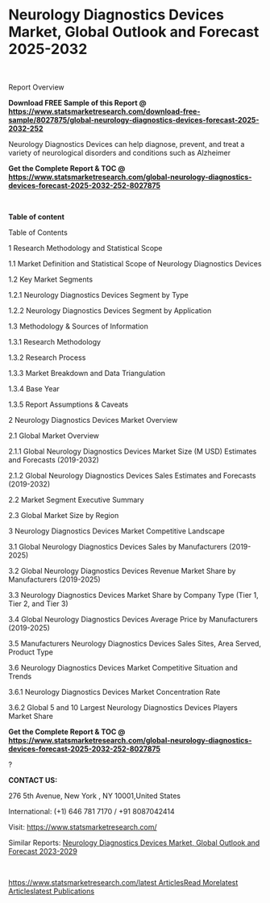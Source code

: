 <h1>Neurology Diagnostics Devices Market, Global Outlook and Forecast 2025-2032</h1><br/><p>Report Overview</p>
 
 
 
 <p><strong>Download FREE Sample of this Report @ <a href="https://www.statsmarketresearch.com/download-free-sample/8027875/global-neurology-diagnostics-devices-forecast-2025-2032-252">https://www.statsmarketresearch.com/download-free-sample/8027875/global-neurology-diagnostics-devices-forecast-2025-2032-252</a></strong></p>
 
 
 
 <p>Neurology Diagnostics Devices can help diagnose, prevent, and treat a variety of neurological disorders and conditions such as Alzheimer</p>
 
 
 
 <div><b>Get the Complete Report & TOC @ <a href="https://www.statsmarketresearch.com/global-neurology-diagnostics-devices-forecast-2025-2032-252-8027875">https://www.statsmarketresearch.com/global-neurology-diagnostics-devices-forecast-2025-2032-252-8027875</a></b></div>
 
 
 
 <p><br />
 
 <b>Table of content</b></p>
 
 
 
 <p>Table of Contents<br />
 
 1 Research Methodology and Statistical Scope<br />
 
 1.1 Market Definition and Statistical Scope of Neurology Diagnostics Devices<br />
 
 1.2 Key Market Segments<br />
 
 1.2.1 Neurology Diagnostics Devices Segment by Type<br />
 
 1.2.2 Neurology Diagnostics Devices Segment by Application<br />
 
 1.3 Methodology & Sources of Information<br />
 
 1.3.1 Research Methodology<br />
 
 1.3.2 Research Process<br />
 
 1.3.3 Market Breakdown and Data Triangulation<br />
 
 1.3.4 Base Year<br />
 
 1.3.5 Report Assumptions & Caveats<br />
 
 2 Neurology Diagnostics Devices Market Overview<br />
 
 2.1 Global Market Overview<br />
 
 2.1.1 Global Neurology Diagnostics Devices Market Size (M USD) Estimates and Forecasts (2019-2032)<br />
 
 2.1.2 Global Neurology Diagnostics Devices Sales Estimates and Forecasts (2019-2032)<br />
 
 2.2 Market Segment Executive Summary<br />
 
 2.3 Global Market Size by Region<br />
 
 3 Neurology Diagnostics Devices Market Competitive Landscape<br />
 
 3.1 Global Neurology Diagnostics Devices Sales by Manufacturers (2019-2025)<br />
 
 3.2 Global Neurology Diagnostics Devices Revenue Market Share by Manufacturers (2019-2025)<br />
 
 3.3 Neurology Diagnostics Devices Market Share by Company Type (Tier 1, Tier 2, and Tier 3)<br />
 
 3.4 Global Neurology Diagnostics Devices Average Price by Manufacturers (2019-2025)<br />
 
 3.5 Manufacturers Neurology Diagnostics Devices Sales Sites, Area Served, Product Type<br />
 
 3.6 Neurology Diagnostics Devices Market Competitive Situation and Trends<br />
 
 3.6.1 Neurology Diagnostics Devices Market Concentration Rate<br />
 
 3.6.2 Global 5 and 10 Largest Neurology Diagnostics Devices Players Market Share</p>
 
 
 
 <div><b>Get the Complete Report & TOC @ <a href="https://www.statsmarketresearch.com/global-neurology-diagnostics-devices-forecast-2025-2032-252-8027875">https://www.statsmarketresearch.com/global-neurology-diagnostics-devices-forecast-2025-2032-252-8027875</a></b></div>
 
 
 
 <p>? </p>
 
 
 
 <p><b>CONTACT US:</b><br />
 
 276 5th Avenue, New York , NY 10001,United States<br />
 
 International: (+1) 646 781 7170 / +91 8087042414<br />
 
 Visit: <a href="https://www.statsmarketresearch.com/">https://www.statsmarketresearch.com/</a><br />
 
 Similar Reports: <a href="https://www.statsmarketresearch.com/global-neurology-diagnostics-devices-forecast-2025-2032-252-8027875">Neurology Diagnostics Devices Market, Global Outlook and Forecast 2023-2029</a><br />
 
 <br />
 
 <a href="https://gyeongbokgung.com">https://www.statsmarketresearch.com/</a><a href="https://hallyeomaritime.com">latest Articles</a><a href="https://jingwansa.com">Read More</a><a href="https://nguoiviet.jp/">latest Articles</a><a href="https://www.intelmarketresearch.com/">latest Publications</a></p>